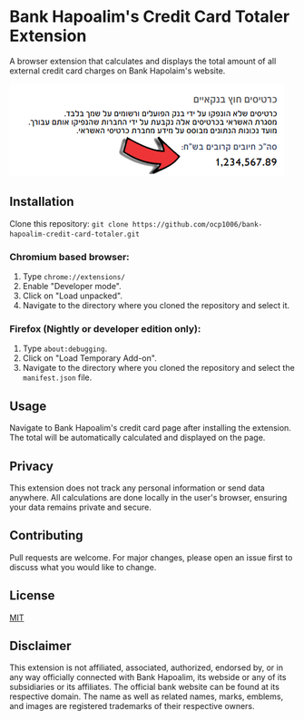 # Bank Hapoalim's Credit Card Totaler Extension

A browser extension that calculates and displays the total amount of all external credit card charges on Bank Hapolaim's website.

![Screenshot of Extension](./screenshot/screenshot.jpg)

## Installation

Clone this repository: `git clone https://github.com/ocp1006/bank-hapoalim-credit-card-totaler.git`

### Chromium based browser:  
1. Type `chrome://extensions/`
2. Enable "Developer mode".
3. Click on "Load unpacked".
4. Navigate to the directory where you cloned the repository and select it.

### Firefox (Nightly or developer edition only):
1. Type `about:debugging`.
2. Click on "Load Temporary Add-on".
3. Navigate to the directory where you cloned the repository and select the `manifest.json` file.

## Usage

Navigate to Bank Hapoalim's credit card page after installing the extension. The total will be automatically calculated and displayed on the page.

## Privacy

This extension does not track any personal information or send data anywhere. All calculations are done locally in the user's browser, ensuring your data remains private and secure.

## Contributing

Pull requests are welcome. For major changes, please open an issue first to discuss what you would like to change.

## License

[MIT](https://choosealicense.com/licenses/mit/)

## Disclaimer

This extension is not affiliated, associated, authorized, endorsed by, or in any way officially connected with Bank Hapoalim, its webside or any of its subsidiaries or its affiliates. The official bank website can be found at its respective domain. The name as well as related names, marks, emblems, and images are registered trademarks of their respective owners.
